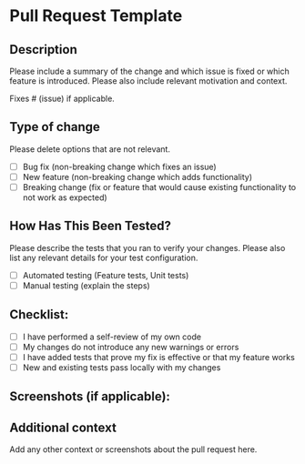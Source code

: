 # Pull Request Template

## Description

Please include a summary of the change and which issue is fixed or which feature is introduced. Please also include relevant motivation and context.

Fixes # (issue) if applicable.

## Type of change

Please delete options that are not relevant.

- [ ] Bug fix (non-breaking change which fixes an issue)
- [ ] New feature (non-breaking change which adds functionality)
- [ ] Breaking change (fix or feature that would cause existing functionality to not work as expected)

## How Has This Been Tested?

Please describe the tests that you ran to verify your changes. Please also list any relevant details for your test configuration.

- [ ] Automated testing (Feature tests, Unit tests)
- [ ] Manual testing (explain the steps)

## Checklist:

- [ ] I have performed a self-review of my own code
- [ ] My changes do not introduce any new warnings or errors
- [ ] I have added tests that prove my fix is effective or that my feature works
- [ ] New and existing tests pass locally with my changes

## Screenshots (if applicable):

## Additional context

Add any other context or screenshots about the pull request here.
